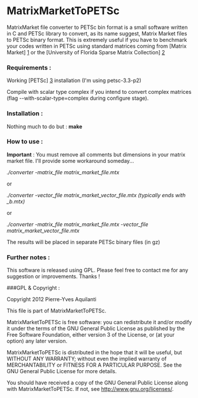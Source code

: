 MatrixMarketToPETSc
===================

MatrixMarket file converter to PETSc bin format is a small software written in C and PETSc library to convert, as its name suggest, Matrix Market files to PETSc binary format. 
This is extremely useful if you have to benchmark your codes written in PETSc using standard matrices coming from [Matrix Market] [1] or the [University of Florida Sparse Matrix Collection] [2]


### Requirements :

Working [PETSc] [3] installation (I'm using petsc-3.3-p2)


Compile with scalar type complex if you intend to convert complex matrices (flag --with-scalar-type=complex during configure stage).


### Installation :

Nothing much to do but : **make**

### How to use :

**Important** : You must remove all comments but dimensions in your matrix market file. I'll provide some workaround someday...


*./converter -matrix\_file matrix\_market_file.mtx*

or 

*./converter -vector\_file matrix\_market\_vector\_file.mtx (typically ends with _b.mtx)*

or 

*./converter -matrix\_file matrix\_market\_file.mtx -vector\_file matrix_market_vector_file.mtx*


The results will be placed in separate PETSc binary files (in gz)

### Further notes :

This software is released using GPL. Please feel free to contact me for any suggestion or improvements. Thanks !


###GPL & Copyright :

Copyright 2012 Pierre-Yves Aquilanti

This file is part of MatrixMarketToPETSc.

MatrixMarketToPETSc is free software: you can redistribute it and/or modify
it under the terms of the GNU General Public License as published by
the Free Software Foundation, either version 3 of the License, or
(at your option) any later version.

MatrixMarketToPETSc is distributed in the hope that it will be useful,
but WITHOUT ANY WARRANTY; without even the implied warranty of
MERCHANTABILITY or FITNESS FOR A PARTICULAR PURPOSE.  See the
GNU General Public License for more details.

You should have received a copy of the GNU General Public License
along with MatrixMarketToPETSc.  If not, see <http://www.gnu.org/licenses/>.

[1]:http://math.nist.gov/MatrixMarket/
[2]:http://www.cise.ufl.edu/research/sparse/matrices/
[3]:http://www.mcs.anl.gov/petsc/